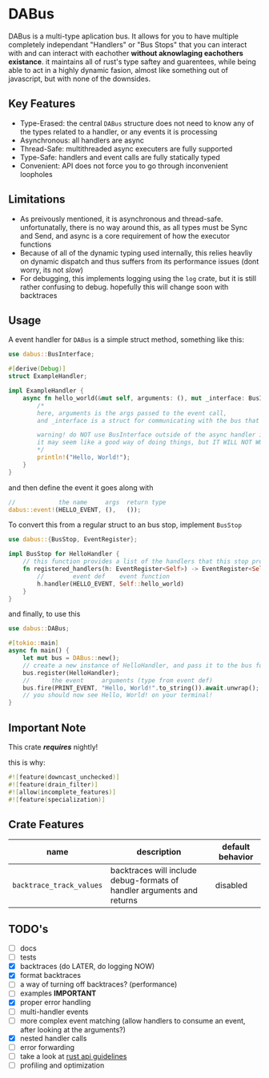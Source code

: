 # DABus

DABus is a multi-type aplication bus. It allows for you to have multiple
completely independant "Handlers" or "Bus Stops" that you can interact with
and can interact with eachother **without aknowlaging eachothers existance**.
it maintains all of rust's type saftey and guarentees, while being able to act
in a highly dynamic fasion, almost like something out of javascript, but with none of the downsides.

## Key Features

- Type-Erased: the central `DABus` structure does not need to know any of the types related to a handler, or any events it is processing
- Asynchronous: all handlers are async
- Thread-Safe: multithreaded async executers are fully supported
- Type-Safe: handlers and event calls are fully statically typed
- Convenient: API does not force you to go through inconvenient loopholes

## Limitations

- As preivously mentioned, it is asynchronous and thread-safe. unfortunatally, there is no way around this, as all types must be Sync and Send, and async is a core requirement of how the executor functions
- Because of all of the dynamic typing used internally, this relies heavliy on dynamic dispatch and thus suffers from its performance issues (dont worry, its not *slow*)
- For debugging, this implements logging using the `log` crate, but it is still rather confusing to debug. hopefully this will change soon with backtraces

## Usage

A event handler for `DABus` is a simple struct method, something like this:

```rust
use dabus::BusInterface;

#[derive(Debug)]
struct ExampleHandler;

impl ExampleHandler {
    async fn hello_world(&mut self, arguments: (), mut _interface: BusInterface) {
        /*
        here, arguments is the args passed to the event call,
        and _interface is a struct for communicating with the bus that invoked it

        warning! do NOT use BusInterface outside of the async handler it was passed to!
        it may seem like a good way of doing things, but IT WILL NOT WORK!!!
        */
        println!("Hello, World!");
    }
}
```

and then define the event it goes along with

```rust
//            the name     args  return type
dabus::event!(HELLO_EVENT, (),   ());
```

To convert this from a regular struct to an bus stop, implement `BusStop`

```rust
use dabus::{BusStop, EventRegister};

impl BusStop for HelloHandler {
    // this function provides a list of the handlers that this stop provides
    fn registered_handlers(h: EventRegister<Self>) -> EventRegister<Self> {
        //        event def    event function
        h.handler(HELLO_EVENT, Self::hello_world)
    }
}
```

and finally, to use this

```rust
use dabus::DABus;

#[tokio::main]
async fn main() {
    let mut bus = DABus::new();
    // create a new instance of HelloHandler, and pass it to the bus for useage
    bus.register(HelloHandler);
    //      the event     arguments (type from event def)
    bus.fire(PRINT_EVENT, "Hello, World!".to_string()).await.unwrap();
    // you should now see Hello, World! on your terminal!
}
```

## Important Note

This crate ***requires*** nightly!

this is why:

```rust
#![feature(downcast_unchecked)]
#![feature(drain_filter)]
#![allow(incomplete_features)]
#![feature(specialization)]
```

## Crate Features

| name                     | description                                                            | default behavior    |
|--------------------------|------------------------------------------------------------------------|---------------------|
| `backtrace_track_values` | backtraces will include debug-formats of handler arguments and returns | disabled            |

## TODO's

- [ ] docs
- [ ] tests
- [x] backtraces (do LATER, do logging NOW)
- [x] format backtraces
- [ ] a way of turning off backtraces? (performance)
- [ ] examples **IMPORTANT**
- [x] proper error handling
- [ ] multi-handler events
- [ ] more complex event matching (allow handlers to consume an event, after looking at the arguments?)
- [x] nested handler calls
- [ ] error forwarding
- [ ] take a look at [rust api guidelines](https://rust-lang.github.io/api-guidelines/about.html)
- [ ] profiling and optimization
